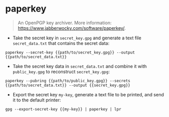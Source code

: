 # paperkey

> An OpenPGP key archiver.
> More information: <https://www.jabberwocky.com/software/paperkey/>.

- Take the secret key in `secret_key.gpg` and generate a text file `secret_data.txt` that contains the secret data:

`paperkey --secret-key {{path/to/secret_key.gpg}} --output {{path/to/secret_data.txt}}`

- Take the secret key data in `secret_data.txt` and combine it with `public_key.gpg` to reconstruct `secret_key.gpg`:

`paperkey --pubring {{path/to/public_key.gpg}} --secrets {{path/to/secret_data.txt}} --output {{secret_key.gpg}}`

- Export the secret key `my-key`, generate a text file to be printed, and send it to the default printer:

`gpg --export-secret-key {{my-key}} | paperkey | lpr`
